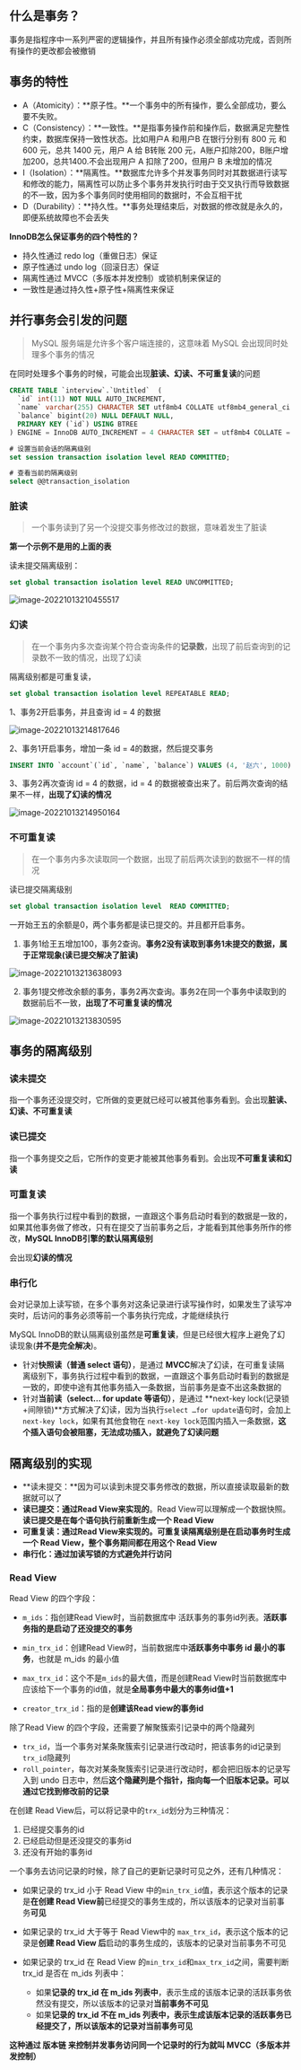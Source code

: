 ## 什么是事务？

事务是指程序中一系列严密的逻辑操作，并且所有操作必须全部成功完成，否则所有操作的更改都会被撤销

## 事务的特性

* A（Atomicity）：**原子性。**一个事务中的所有操作，要么全部成功，要么要不失败。
* C（Consistency）：**一致性。**是指事务操作前和操作后，数据满足完整性约束，数据库保持一致性状态。比如用户A 和用户B 在银行分别有 800 元 和 600 元，总共 1400 元，用户 A 给 B转账 200 元，A账户扣除200，B账户增加200，总共1400.不会出现用户 A 扣除了200，但用户 B 未增加的情况
* I（Isolation）：**隔离性。**数据库允许多个并发事务同时对其数据进行读写和修改的能力，隔离性可以防止多个事务并发执行时由于交叉执行而导致数据的不一致，因为多个事务同时使用相同的数据时，不会互相干扰
* D（Durability）：**持久性。**事务处理结束后，对数据的修改就是永久的，即便系统故障也不会丢失

**InnoDB怎么保证事务的四个特性的？**

* 持久性通过 redo log（重做日志）保证
* 原子性通过 undo log（回滚日志）保证
* 隔离性通过 MVCC（多版本并发控制）或锁机制来保证的
* 一致性是通过持久性+原子性+隔离性来保证

## 并行事务会引发的问题

> MySQL 服务端是允许多个客户端连接的，这意味着 MySQL 会出现同时处理多个事务的情况

在同时处理多个事务的时候，可能会出现**脏读、幻读、不可重复读**的问题

```sql
CREATE TABLE `interview`.`Untitled`  (
  `id` int(11) NOT NULL AUTO_INCREMENT,
  `name` varchar(255) CHARACTER SET utf8mb4 COLLATE utf8mb4_general_ci NULL DEFAULT NULL,
  `balance` bigint(20) NULL DEFAULT NULL,
  PRIMARY KEY (`id`) USING BTREE
) ENGINE = InnoDB AUTO_INCREMENT = 4 CHARACTER SET = utf8mb4 COLLATE = utf8mb4_general_ci ROW_FORMAT = Dynamic;
```

```sql
# 设置当前会话的隔离级别
set session transaction isolation level READ COMMITTED;

# 查看当前的隔离级别
select @@transaction_isolation
```



### 脏读

> 一个事务读到了另一个没提交事务修改过的数据，意味着发生了脏读

**第一个示例不是用的上面的表**

读未提交隔离级别：

```sql
set global transaction isolation level READ UNCOMMITTED;
```

![image-20221013210455517](https://my-lottery.oss-cn-shanghai.aliyuncs.com/lottery/image-20221013210455517.png)

### 幻读

> 在一个事务内多次查询某个符合查询条件的**记录数**，出现了前后查询到的记录数不一致的情况，出现了幻读

隔离级别都是可重复读，

```sql
set global transaction isolation level REPEATABLE READ;
```

1、事务2开启事务，并且查询 id = 4 的数据

![image-20221013214817646](https://my-lottery.oss-cn-shanghai.aliyuncs.com/lottery/image-20221013214817646.png)

2、事务1开启事务，增加一条 id = 4的数据，然后提交事务

```sql
INSERT INTO `account`(`id`, `name`, `balance`) VALUES (4, '赵六', 1000);
```

3、事务2再次查询 id = 4 的数据，id = 4 的数据被查出来了。前后两次查询的结果不一样，**出现了幻读的情况**

![image-20221013214950164](https://my-lottery.oss-cn-shanghai.aliyuncs.com/lottery/image-20221013214950164.png)



### 不可重复读

> 在一个事务内多次读取同一个数据，出现了前后两次读到的数据不一样的情况

读已提交隔离级别

```sql
set global transaction isolation level  READ COMMITTED;
```

一开始王五的余额是0，两个事务都是读已提交的。并且都开启事务。

1. 事务1给王五增加100，事务2查询。**事务2没有读取到事务1未提交的数据，属于正常现象(读已提交解决了脏读)**

![image-20221013213638093](https://my-lottery.oss-cn-shanghai.aliyuncs.com/lottery/image-20221013213638093.png)

2. 事务1提交修改余额的事务，事务2再次查询。事务2在同一个事务中读取到的数据前后不一致，**出现了不可重复读的情况**

![image-20221013213830595](https://my-lottery.oss-cn-shanghai.aliyuncs.com/lottery/image-20221013213830595.png)

## 事务的隔离级别

### 读未提交

指一个事务还没提交时，它所做的变更就已经可以被其他事务看到。会出现**脏读、幻读、不可重复读**

### 读已提交

指一个事务提交之后，它所作的变更才能被其他事务看到。会出现**不可重复读和幻读**

### 可重复读

指一个事务执行过程中看到的数据，一直跟这个事务启动时看到的数据是一致的，如果其他事务做了修改，只有在提交了当前事务之后，才能看到其他事务所作的修改，**MySQL InnoDB引擎的默认隔离级别**

会出现**幻读的情况**

### 串行化

会对记录加上读写锁，在多个事务对这条记录进行读写操作时，如果发生了读写冲突时，后访问的事务必须等前一个事务执行完成，才能继续执行



MySQL InnoDB的默认隔离级别虽然是**可重复读**，但是已经很大程序上避免了幻读现象(**并不是完全解决**)。

* 针对**快照读（普通 select 语句）**，是通过 **MVCC**解决了幻读，在可重复读隔离级别下，事务执行过程中看到的数据，一直跟这个事务启动时看到的数据是一致的，即使中途有其他事务插入一条数据，当前事务是查不出这条数据的
* 针对**当前读（select… for update 等语句）**，是通过 **next-key lock(记录锁+间隙锁)**方式解决了幻读，因为当执行`select …for update`语句时，会加上 `next-key lock`，如果有其他食物在 `next-key lock`范围内插入一条数据，**这个插入语句会被阻塞，无法成功插入，就避免了幻读问题**

## 隔离级别的实现

* **读未提交：**因为可以读到未提交事务修改的数据，所以直接读取最新的数据就可以了
* **读已提交：**通过**Read View来实现的**。Read View可以理解成一个数据快照。**读已提交是在每个语句执行前重新生成一个 Read View**
* **可重复读：**通过**Read View来实现的。**可重复读隔离级别是在**启动事务时生成一个 Read View，整个事务期间都在用这个 Read View**
* **串行化：**通过加**读写锁的方式避免并行访问**

###  Read View

Read View 的四个字段：

* `m_ids`：指创建Read View时，当前数据库中 活跃事务的事务id列表。**活跃事务指的是启动了还没提交的事务**

* `min_trx_id`：创建Read View时，当前数据库中**活跃事务中事务 id 最小的事务**，也就是 m_ids 的最小值
* `max_trx_id`：这个不是`m_ids`的最大值，而是创建Read View时当前数据库中应该给下一个事务的id值，就是**全局事务中最大的事务id值+1**

* `creator_trx_id`：指的是**创建该Read view的事务id**

除了Read View 的四个字段，还需要了解聚簇索引记录中的两个隐藏列

* `trx_id`，当一个事务对某条聚簇索引记录进行改动时，把该事务的id记录到`trx_id`隐藏列
* `roll_pointer`，每次对某条聚簇索引记录进行改动时，都会把旧版本的记录写入到 undo 日志中，然后**这个隐藏列是个指针，指向每一个旧版本记录。可以通过它找到修改前的记录**

在创建 Read View后，可以将记录中的`trx_id`划分为三种情况：

1. 已经提交事务的id
2. 已经启动但是还没提交的事务id
3. 还没有开始的事务id

一个事务去访问记录的时候，除了自己的更新记录时可见之外，还有几种情况：

* 如果记录的 trx_id 小于 Read View 中的`min_trx_id`值，表示这个版本的记录是**在创建 Read View前**已经提交的事务生成的，所以该版本的记录对当前事务**可见**

* 如果记录的 trx_id 大于等于 Read View中的 `max_trx_id`，表示这个版本的记录是**创建 Read View 后**启动的事务生成的，该版本的记录对当前事务不可见

* 如果记录的 trx_id 在 Read View 的`min_trx_id`和`max_trx_id`之间，需要判断 trx_id 是否在 m_ids 列表中：
  * 如果**记录的 trx_id 在 m_ids 列表中**，表示生成的该版本记录的活跃事务依然没有提交，所以该版本的记录对**当前事务不可见**
  * 如果**记录的 trx_id 不在 m_ids 列表中，**表示生成该版本记录的活跃事务已经提交了，所以**该版本的记录对当前事务可见**

**这种通过 版本链 来控制并发事务访问同一个记录时的行为就叫 MVCC（多版本并发控制）**